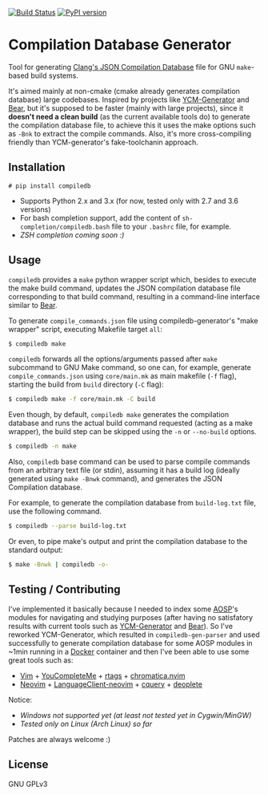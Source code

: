 [![Build Status](https://travis-ci.org/nickdiego/compiledb-generator.svg?branch=master)](https://travis-ci.org/nickdiego/compiledb-generator)
[![PyPI version](https://badge.fury.io/py/compiledb.svg)](https://badge.fury.io/py/compiledb)

# Compilation Database Generator

Tool for generating [Clang's JSON Compilation Database][compdb] file for GNU
`make`-based build systems.

It's aimed mainly at non-cmake (cmake already generates compilation database)
large codebases. Inspired by projects like [YCM-Generator][ycm-gen] and [Bear][bear],
but it's supposed to be faster (mainly with large projects), since it **doesn't need a
clean build** (as the current available tools do) to generate the compilation database
file, to achieve this it uses the make options such as `-Bnk` to extract the compile
commands. Also, it's more cross-compiling friendly than YCM-generator's fake-toolchanin
approach.

## Installation

```
# pip install compiledb
```
- Supports Python 2.x and 3.x (for now, tested only with 2.7 and 3.6 versions)
- For bash completion support, add the content of `sh-completion/compiledb.bash` file
  to your `.bashrc` file, for example.
- _ZSH completion coming soon :)_

## Usage

`compiledb` provides a `make` python wrapper script which, besides to execute the make
build command, updates the JSON compilation database file corresponding to that build
command, resulting in a command-line interface similar to [Bear][bear].

To generate `compile_commands.json` file using compiledb-generator's "make wrapper" script,
executing Makefile target `all`:
```bash
$ compiledb make
```

`compiledb` forwards all the options/arguments passed after `make` subcommand to GNU Make
command, so one can, for example, generate `compile_commands.json` using `core/main.mk`
as main makefile (`-f` flag), starting the build from `build` directory (`-C` flag):
```bash
$ compiledb make -f core/main.mk -C build
```

Even though, by default, `compiledb make` generates the compilation database and runs the
actual build command requested (acting as a make wrapper), the build step can be skipped using
the `-n` or `--no-build` options.
```bash
$ compiledb -n make
```

Also, `compiledb` base command can be used to parse compile commands from an arbitrary text
file (or stdin), assuming it has a build log (ideally generated using `make -Bnwk` command),
and generates the JSON Compilation database.

For example, to generate the compilation database  from `build-log.txt` file, use the following
command.
```bash
$ compiledb --parse build-log.txt
```

Or even, to pipe make's output and print the compilation database to the standard output:
```bash
$ make -Bnwk | compiledb -o-
```

## Testing / Contributing

I've implemented it basically because I needed to index some [AOSP][aosp]'s modules for navigating
and studying purposes (after having no satisfatory results with current tools such as
[YCM-Generator][ycm] and [Bear][bear]). So I've reworked YCM-Generator, which resulted in
`compiledb-gen-parser` and used successfully to generate compilation database for some AOSP
modules in ~1min running in a [Docker][docker] container and then I've been able to use some
great tools such as:

- [Vim][vim] + [YouCompleteMe][ycm] + [rtags][rtags] + [chromatica.nvim][chrom]
- [Neovim][neovim] + [LanguageClient-neovim][lsp] + [cquery][cquery] + [deoplete][deoplete]

Notice:
- _Windows not supported yet (at least not tested yet in Cygwin/MinGW)_
- _Tested only on Linux (Arch Linux) so far_

Patches are always welcome :)

## License
GNU GPLv3

[compdb]: https://clang.llvm.org/docs/JSONCompilationDatabase.html
[ycm]: https://github.com/Valloric/YouCompleteMe
[rtags]: https://github.com/Andersbakken/rtags
[chrom]: https://github.com/arakashic/chromatica.nvim
[ycm-gen]: https://github.com/rdnetto/YCM-Generator
[bear]: https://github.com/rizsotto/Bear
[aosp]: https://source.android.com/
[docker]: https://www.docker.com/
[vim]: https://www.vim.org/
[neovim]: https://neovim.io/
[lsp]: https://github.com/autozimu/LanguageClient-neovim
[cquery]: https://github.com/cquery-project/cquery
[deoplete]: https://github.com/Shougo/deoplete.nvim
